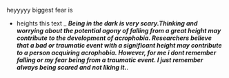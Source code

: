 heyyyyy biggest fear is
- heights
 this text _ ***Being in the dark is very scary.Thinking and worrying about the potential agony of falling from a great height may contribute to the development of acrophobia. Researchers believe that a bad or traumatic event with a significant height may contribute to a person acquiring acrophobia. However, for me i dont remember falling or my fear being from a traumatic event. I just remember always being scared and not liking it.***.
  
